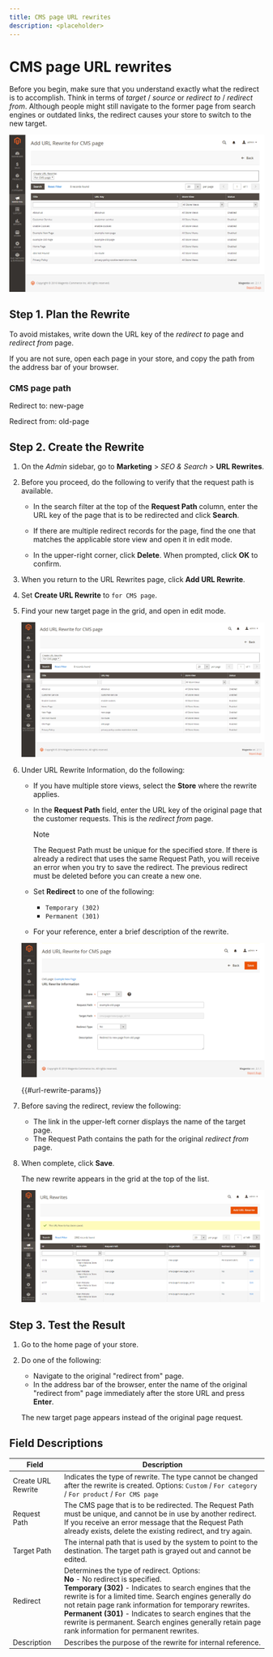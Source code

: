 ```yaml
---
title: CMS page URL rewrites
description: <placeholder>
---
```

# CMS page URL rewrites

Before you begin, make sure that you understand exactly what the redirect is to accomplish. Think in terms of _target_ / _source_ or _redirect to_ / _redirect from_. Although people might still navigate to the former page from search engines or outdated links, the redirect causes your store to switch to the new target.

![URL rewrites - CMS page](./assets/url-rewrite-cms-page.png)<!-- zoom -->

## Step 1. Plan the Rewrite

To avoid mistakes, write down the URL key of the _redirect to_ page and _redirect from_ page.

If you are not sure, open each page in your store, and copy the path from the address bar of your browser.

### CMS page path

Redirect to: new-page

Redirect from: old-page

## Step 2. Create the Rewrite

1. On the _Admin_ sidebar, go to **Marketing** > _SEO & Search_ > **URL Rewrites**.

1. Before you proceed, do the following to verify that the request path is available.

   - In the search filter at the top of the **Request Path** column, enter the URL key of the page that is to be redirected and click **Search**.

   - If there are multiple redirect records for the page, find the one that matches the applicable store view and open it in edit mode.

   - In the upper-right corner, click **Delete**. When prompted, click **OK** to confirm.

1. When you return to the URL Rewrites page, click **Add URL Rewrite**.

1. Set **Create URL Rewrite** to `for CMS page`.

1. Find your new target page in the grid, and open in edit mode.

    ![Add URL rewrite - for CMS page](./assets/url-rewrite-cms-page-add.png)<!-- zoom -->

1. Under URL Rewrite Information, do the following:

   - If you have multiple store views, select the **Store** where the rewrite applies.

   - In the **Request Path** field, enter the URL key of the original page that the customer requests. This is the _redirect from_ page.

      >[!NOTE]
      >
      >The Request Path must be unique for the specified store. If there is already a redirect that uses the same Request Path, you will receive an error when you try to save the redirect. The previous redirect must be deleted before you can create a new one.

   - Set **Redirect** to one of the following:

      - `Temporary (302)`
      - `Permanent (301)`

   - For your reference, enter a brief description of the rewrite.

    ![URL rewrite information](./assets/url-rewrite-cms-page-information.png)<!-- zoom -->

    {{#url-rewrite-params}}

1. Before saving the redirect, review the following:

   - The link in the upper-left corner displays the name of the target page.
   - The Request Path contains the path for the original _redirect from_ page.

1. When complete, click **Save**.

    The new rewrite appears in the grid at the top of the list.

    ![URL rewrite for CMS page - saved](./assets/url-rewrite-cms-page-saved.png)<!-- zoom -->

## Step 3. Test the Result

1. Go to the home page of your store.

1. Do one of the following:

   - Navigate to the original "redirect from" page.
   - In the address bar of the browser, enter the name of the original "redirect from" page immediately after the store URL and press **Enter**.

    The new target page appears instead of the original page request.

## Field Descriptions

|Field|Description|
|--- |--- |
|Create URL Rewrite|Indicates the type of rewrite. The type cannot be changed after the rewrite is created. Options: `Custom` / `For category` / `For product` / `For CMS page`|
|Request Path|The CMS page that is to be redirected. The Request Path must be unique, and cannot be in use by another redirect. If you receive an error message that the Request Path already exists, delete the existing redirect, and try again.|
|Target Path|The internal path that is used by the system to point to the destination. The target path is grayed out and cannot be edited.|
|Redirect|Determines the type of redirect. Options: <br/>**No** - No redirect is specified. <br/>**Temporary (302)** - Indicates to search engines that the rewrite is for a limited time. Search engines generally do not retain page rank information for temporary rewrites. <br/>**Permanent (301)** - Indicates to search engines that the rewrite is permanent. Search engines generally retain page rank information for permanent rewrites.|
|Description|Describes the purpose of the rewrite for internal reference.|
